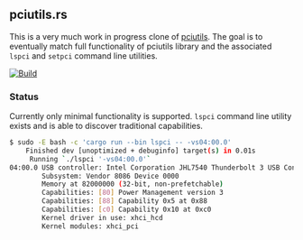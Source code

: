 pciutils.rs
-----------
This is a very much work in progress clone of [pciutils](https://git.kernel.org/pub/scm/utils/pciutils/pciutils.git). The goal is to eventually match full functionality of pciutils library and the associated `lspci` and `setpci` command line utilities.

[![Build](https://github.com/ekohandel/pciutils.rs/actions/workflows/build.yml/badge.svg)](https://github.com/ekohandel/pciutils.rs/actions/workflows/build.yml)

### Status
Currently only minimal functionality is supported. `lspci` command line utility exists and is able to discover traditional capabilities.

```bash
$ sudo -E bash -c 'cargo run --bin lspci -- -vs04:00.0'
    Finished dev [unoptimized + debuginfo] target(s) in 0.01s
     Running `./lspci '-vs04:00.0'`
04:00.0 USB controller: Intel Corporation JHL7540 Thunderbolt 3 USB Controller [Titan Ridge DD 2018] (rev 06)
        Subsystem: Vendor 8086 Device 0000
        Memory at 82000000 (32-bit, non-prefetchable)
        Capabilities: [80] Power Management version 3
        Capabilities: [88] Capability 0x5 at 0x88
        Capabilities: [c0] Capability 0x10 at 0xc0
        Kernel driver in use: xhci_hcd
        Kernel modules: xhci_pci
```
